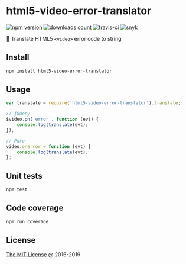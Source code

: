 # html5-video-error-translator

[![npm version](https://badge.fury.io/js/html5-video-error-translator.svg)](https://badge.fury.io/js/html5-video-error-translator)
[![downloads count](https://img.shields.io/npm/dt/html5-video-error-translator.svg)](https://www.npmjs.com/~piecioshka)
[![travis-ci](https://api.travis-ci.com/piecioshka/html5-video-error-translator.svg?branch=master)](https://app.travis-ci.com/github/piecioshka/html5-video-error-translator)
[![snyk](https://snyk.io/test/github/piecioshka/html5-video-error-translator/badge.svg?targetFile=package.json)](https://snyk.io/test/github/piecioshka/html5-video-error-translator?targetFile=package.json)

:hammer: Translate HTML5 `<video>` error code to string

## Install

```bash
npm install html5-video-error-translator
```

## Usage

```javascript
var translate = require('html5-video-error-translator').translate;

// jQuery
$video.on('error', function (evt) {
    console.log(translate(evt);
});

// Pure
video.onerror = function (evt) {
    console.log(translate(evt);
};
```

## Unit tests

```bash
npm test
```

## Code coverage

```bash
npm run coverage
```

## License

[The MIT License](http://piecioshka.mit-license.org) @ 2016-2019
